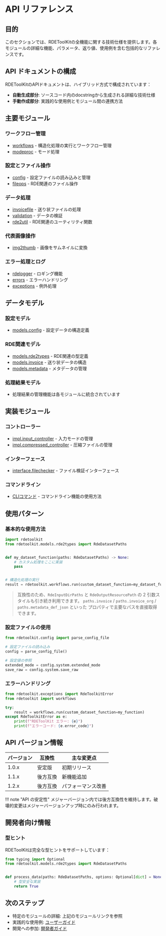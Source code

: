# API リファレンス

## 目的

このセクションでは、RDEToolKitの全機能に関する技術仕様を提供します。各モジュールの詳細な機能、パラメータ、返り値、使用例を含む包括的なリファレンスです。

## API ドキュメントの構成

RDEToolKitのAPIドキュメントは、ハイブリッド方式で構成されています：

- **自動生成部分**: ソースコード内のdocstringから生成される詳細な技術仕様
- **手動作成部分**: 実践的な使用例とモジュール間の連携方法

## 主要モジュール

### ワークフロー管理

- [workflows](../rdetoolkit/workflows.md) - 構造化処理の実行とワークフロー管理
- [modeproc](../rdetoolkit/modeproc.md) - モード処理

### 設定とファイル操作

- [config](../rdetoolkit/config.md) - 設定ファイルの読み込みと管理
- [fileops](../rdetoolkit/fileops.md) - RDE関連のファイル操作

### データ処理

- [invoicefile](../rdetoolkit/invoicefile.md) - 送り状ファイルの処理
- [validation](../rdetoolkit/validation.md) - データの検証
- [rde2util](../rdetoolkit/rde2util.md) - RDE関連のユーティリティ関数

### 代表画像操作

- [img2thumb](../rdetoolkit/img2thumb.md) - 画像をサムネイルに変換

### エラー処理とログ

- [rdelogger](../rdetoolkit/rdelogger.md) - ロギング機能
- [errors](../rdetoolkit/errors.md) - エラーハンドリング
- [exceptions](../rdetoolkit/exceptions.md) - 例外処理

## データモデル

### 設定モデル

- [models.config](../rdetoolkit/models/config.md) - 設定データの構造定義

### RDE関連モデル

- [models.rde2types](../rdetoolkit/models/rde2types.md) - RDE関連の型定義
- [models.invoice](../rdetoolkit/models/invoice_schema.md) - 送り状データの構造
- [models.metadata](../rdetoolkit/models/metadata.md) - メタデータの管理

### 処理結果モデル

- 処理結果の管理機能は各モジュールに統合されています

## 実装モジュール

### コントローラー

- [impl.input_controller](../rdetoolkit/impl/input_controller.md) - 入力モードの管理
- [impl.compressed_controller](../rdetoolkit/impl/compressed_controller.md) - 圧縮ファイルの管理

### インターフェース

- [interface.filechecker](../rdetoolkit/interface/filechecker.md) - ファイル検証インターフェース

### コマンドライン

- [CLIコマンド](../usage/cli.ja.md) - コマンドライン機能の使用方法

## 使用パターン

### 基本的な使用方法

```python title="basic_usage.py"
import rdetoolkit
from rdetoolkit.models.rde2types import RdeDatasetPaths


def my_dataset_function(paths: RdeDatasetPaths) -> None:
    # カスタム処理をここに実装
    pass


# 構造化処理の実行
result = rdetoolkit.workflows.run(custom_dataset_function=my_dataset_function)
```

> 互換性のため、`RdeInputDirPaths` と `RdeOutputResourcePath` の 2 引数スタイルも引き続き利用できます。
> `paths.invoice` / `paths.invoice_org` / `paths.metadata_def_json` といった
> プロパティで主要なパスを直接取得できます。

### 設定ファイルの使用

```python title="config_usage.py"
from rdetoolkit.config import parse_config_file

# 設定ファイルの読み込み
config = parse_config_file()

# 設定値の参照
extended_mode = config.system.extended_mode
save_raw = config.system.save_raw
```

### エラーハンドリング

```python title="error_handling.py"
from rdetoolkit.exceptions import RdeToolkitError
from rdetoolkit import workflows

try:
    result = workflows.run(custom_dataset_function=my_function)
except RdeToolkitError as e:
    print(f"RDEToolKit エラー: {e}")
    print(f"エラーコード: {e.error_code}")
```

## API バージョン情報

| バージョン | 互換性 | 主な変更点 |
|------------|--------|------------|
| 1.0.x | 安定版 | 初期リリース |
| 1.1.x | 後方互換 | 新機能追加 |
| 1.2.x | 後方互換 | パフォーマンス改善 |

!!! note "API の安定性"
    メジャーバージョン内では後方互換性を維持します。破壊的変更はメジャーバージョンアップ時にのみ行われます。

## 開発者向け情報

### 型ヒント

RDEToolKitは完全な型ヒントをサポートしています：

```python title="type_hints.py"
from typing import Optional
from rdetoolkit.models.rde2types import RdeDatasetPaths


def process_data(paths: RdeDatasetPaths, options: Optional[dict] = None) -> bool:
    # 型安全な実装
    return True
```


## 次のステップ

- 特定のモジュールの詳細: 上記のモジュールリンクを参照
- 実践的な使用例: [ユーザーガイド](../user-guide/index.ja.md)
- 開発への参加: [開発者ガイド](../development/index.ja.md)
